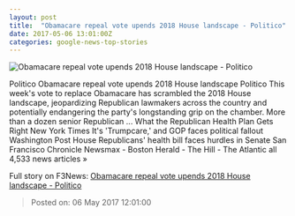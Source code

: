 ```yaml
---
layout: post
title:  "Obamacare repeal vote upends 2018 House landscape - Politico"
date: 2017-05-06 13:01:00Z
categories: google-news-top-stories
---
```


![Obamacare repeal vote upends 2018 House landscape - Politico](http://static.politico.com/f8/2c/349d32c341efb9c4b90a7bc1b3b3/paul-ryan-gty-629.jpg)

Politico Obamacare repeal vote upends 2018 House landscape Politico This week's vote to replace Obamacare has scrambled the 2018 House landscape, jeopardizing Republican lawmakers across the country and potentially endangering the party's longstanding grip on the chamber. More than a dozen senior Republican ... What the Republican Health Plan Gets Right New York Times It's 'Trumpcare,' and GOP faces political fallout Washington Post House Republicans' health bill faces hurdles in Senate San Francisco Chronicle Newsmax - Boston Herald - The Hill - The Atlantic all 4,533 news articles »


Full story on F3News: [Obamacare repeal vote upends 2018 House landscape - Politico](http://www.f3nws.com/n/kNhnUF)

> Posted on: 06 May 2017 12:01:00

